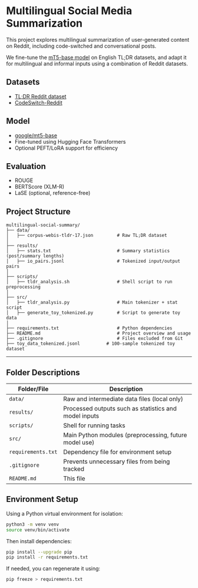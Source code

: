 # Multilingual Social Media Summarization

This project explores multilingual summarization of user-generated content on Reddit, including code-switched and conversational posts.

We fine-tune the [mT5-base model](https://huggingface.co/google/mt5-base) on English TL;DR datasets, and adapt it for multilingual and informal inputs using a combination of Reddit datasets.

## Datasets

-  [TL;DR Reddit dataset](https://zenodo.org/records/1043504)
-  [CodeSwitch-Reddit](https://www.cs.toronto.edu/~ella/code-switch.reddit.tar.gz)

## Model

- [google/mt5-base](https://huggingface.co/google/mt5-base)
- Fine-tuned using Hugging Face Transformers
- Optional PEFT/LoRA support for efficiency

## Evaluation

- ROUGE
- BERTScore (XLM-R)
- LaSE (optional, reference-free)

## Project Structure

```text
multilingual-social-summary/
├── data/
│   ├── corpus-webis-tldr-17.json         # Raw TL;DR dataset
│
├── results/
│   ├── stats.txt                         # Summary statistics (post/summary lengths)
│   ├── io_pairs.jsonl                    # Tokenized input/output pairs
│
├── scripts/
│   ├── tldr_analysis.sh                  # Shell script to run preprocessing
│
├── src/
│   ├── tldr_analysis.py                  # Main tokenizer + stat script
│   ├── generate_toy_tokenized.py         # Script to generate toy data
│
├── requirements.txt                      # Python dependencies
├── README.md                             # Project overview and usage
├── .gitignore                            # Files excluded from Git
├── toy_data_tokenized.jsonl          # 100-sample tokenized toy dataset
```

---

## Folder Descriptions

| Folder/File | Description |
|-------------|-------------|
| `data/`     | Raw and intermediate data files (local only) |
| `results/`  | Processed outputs such as statistics and model inputs |
| `scripts/`  | Shell for running tasks |
| `src/`      | Main Python modules (preprocessing, future model use) |
| `requirements.txt` | Dependency file for environment setup |
| `.gitignore`       | Prevents unnecessary files from being tracked |
| `README.md`        | This file |

## Environment Setup

Using a Python virtual environment for isolation:

```bash
python3 -m venv venv
source venv/bin/activate
```

Then install dependencies:

```bash
pip install --upgrade pip
pip install -r requirements.txt
```

If needed, you can regenerate it using:

```bash
pip freeze > requirements.txt
```

